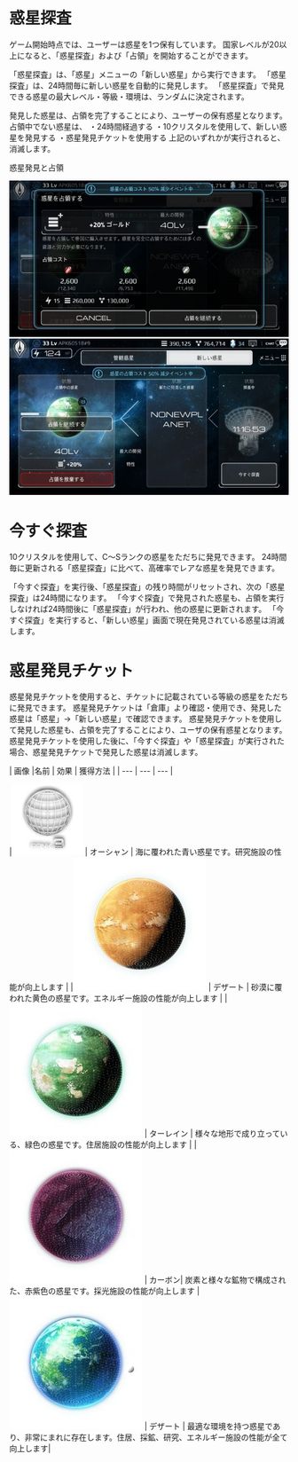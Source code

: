 # 惑星探査

ゲーム開始時点では、ユーザーは惑星を1つ保有しています。
国家レベルが20以上になると、「惑星探査」および「占領」を開始することができます。

「惑星探査」は、「惑星」メニューの「新しい惑星」から実行できます。
「惑星探査」は、24時間毎に新しい惑星を自動的に発見します。
「惑星探査」で発見できる惑星の最大レベル・等級・環境は、ランダムに決定されます。

発見した惑星は、占領を完了することにより、ユーザーの保有惑星となります。
占領中でない惑星は、
・24時間経過する
・10クリスタルを使用して、新しい惑星を発見する
・惑星発見チケットを使用する
上記のいずれかが実行されると、消滅します。

惑星発見と占領

![](_images/1432107636.jpg) ![](_images/1432107657.jpg)

# 今すぐ探査
10クリスタルを使用して、C～Sランクの惑星をただちに発見できます。
24時間毎に更新される「惑星探査」に比べて、高確率でレアな惑星を発見できます。

「今すぐ探査」を実行後、「惑星探査」の残り時間がリセットされ、次の「惑星探査」は24時間になります。
「今すぐ探査」で発見された惑星も、占領を実行しなければ24時間後に「惑星探査」が行われ、他の惑星に更新されます。
「今すぐ探査」を実行すると、「新しい惑星」画面で現在発見されている惑星は消滅します。

# 惑星発見チケット

惑星発見チケットを使用すると、チケットに記載されている等級の惑星をただちに発見できます。
惑星発見チケットは「倉庫」より確認・使用でき、発見した惑星は「惑星」→「新しい惑星」で確認できます。
惑星発見チケットを使用して発見した惑星も、占領を完了することにより、ユーザの保有惑星となります。
惑星発見チケットを使用した後に、「今すぐ探査」や「惑星探査」が実行された場合、惑星発見チケットで発見した惑星は消滅します。

| 画像 |名前 | 効果 | 獲得方法 |
| --- | --- | --- |

|![](_images/1431592919.jpg) | オーシャン | 海に覆われた青い惑星です。研究施設の性能が向上します |
|![](_images/1431592486.jpg) | デザート | 砂漠に覆われた黄色の惑星です。エネルギー施設の性能が向上します |
|![](_images/1431592509.jpg) | ターレイン | 様々な地形で成り立っている、緑色の惑星です。住居施設の性能が向上します |
|![](_images/1431592529.jpg) | カーボン| 炭素と様々な鉱物で構成された、赤紫色の惑星です。採光施設の性能が向上します
|![](_images/1431592550.jpg) | デザート | 最適な環境を持つ惑星であり、非常にまれに存在します。住居、採鉱、研究、エネルギー施設の性能が全て向上します|